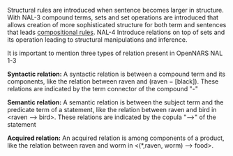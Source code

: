 Structural rules are introduced when sentence becomes larger in structure. With NAL-3 compound terms, sets and set operations are introduced that allows creation of more sophisticated structure for both term and sentences that leads [compositional rules](https://github.com/opennars/opennars/wiki/Composition). NAL-4 Introduce relations on top of sets and its operation leading to structural manipulations and inference.  

It is important to mention three types of relation present in OpenNARS NAL 1-3

**Syntactic relation:** A syntactic relation is between a compound term and its components, like the relation between raven and (raven − [black]). These relations are indicated by the term connector of the compound "-" <br/>

**Semantic relation:** A semantic relation is between the subject term and the predicate term of a statement, like the relation between raven and bird in <raven --> bird>. These relations are indicated by the copula "-->" of the statement<br/>

**Acquired relation:** An acquired relation is among components of a product, like the relation between raven and worm in <(*,raven, worm) --> food>. <br/>
